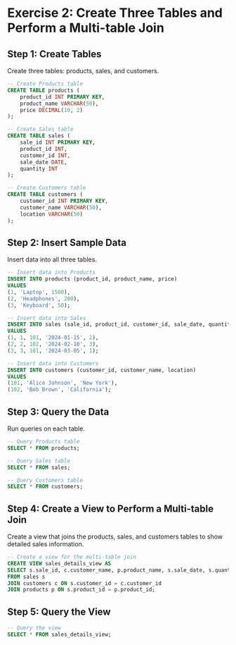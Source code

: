 # Exercise 2: Create Three Tables and Perform a Multi-table Join

## Step 1: Create Tables

Create three tables: products, sales, and customers.

```sql
-- Create Products table
CREATE TABLE products (
    product_id INT PRIMARY KEY,
    product_name VARCHAR(50),
    price DECIMAL(10, 2)
);

-- Create Sales table
CREATE TABLE sales (
    sale_id INT PRIMARY KEY,
    product_id INT,
    customer_id INT,
    sale_date DATE,
    quantity INT
);

-- Create Customers table
CREATE TABLE customers (
    customer_id INT PRIMARY KEY,
    customer_name VARCHAR(50),
    location VARCHAR(50)
);
```

## Step 2: Insert Sample Data

Insert data into all three tables.

```sql
-- Insert data into Products
INSERT INTO products (product_id, product_name, price) 
VALUES
(1, 'Laptop', 1500),
(2, 'Headphones', 200),
(3, 'Keyboard', 50);

-- Insert data into Sales
INSERT INTO sales (sale_id, product_id, customer_id, sale_date, quantity) 
VALUES
(1, 1, 101, '2024-01-15', 2),
(2, 2, 102, '2024-02-10', 3),
(3, 3, 101, '2024-03-05', 1);

-- Insert data into Customers
INSERT INTO customers (customer_id, customer_name, location) 
VALUES
(101, 'Alice Johnson', 'New York'),
(102, 'Bob Brown', 'California');
```

## Step 3: Query the Data

Run queries on each table.

```sql
-- Query Products table
SELECT * FROM products;

-- Query Sales table
SELECT * FROM sales;

-- Query Customers table
SELECT * FROM customers;
```

## Step 4: Create a View to Perform a Multi-table Join

Create a view that joins the products, sales, and customers tables to show detailed sales information.

```sql
-- Create a view for the multi-table join
CREATE VIEW sales_details_view AS
SELECT s.sale_id, c.customer_name, p.product_name, s.sale_date, s.quantity, p.price, (s.quantity * p.price) AS total_amount
FROM sales s
JOIN customers c ON s.customer_id = c.customer_id
JOIN products p ON s.product_id = p.product_id;
```

## Step 5: Query the View

```sql
-- Query the view
SELECT * FROM sales_details_view;
```
